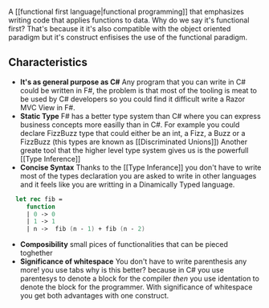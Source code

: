 A [[functional first language|functional programming]] that emphasizes writing code that applies functions to data. 
Why do we say it's functional first? 
That's because it it's also compatible with the object oriented paradigm but it's construct enfisises the use of the functional paradigm.

## Characteristics
- **It's as general purpose as C#**
  Any program that you can write in C# could be written in F#, the problem is that most of the tooling is meat to be used by C# developers so you could find it difficult write a Razor MVC View in F#.
- **Static Type**
  F# has a better type system than C# where you can express business concepts more easilly than in C#. For example you could declare FizzBuzz type that could either be an int, a Fizz, a Buzz or a FizzBuzz (this types are known as [[Discriminated Unions]])
  Another greate tool that the higher level type system gives us is the powerfull [[Type Inference]]
- **Concise Syntax**
  Thanks to the [[Type Inferance]] you don't have to write most of the types declaration you are asked to write in other languages and it feels like you are writting in a Dinamically Typed language.
```fsharp
  let rec fib =
     function 
     | 0 -> 0
     | 1 -> 1
     | n ->  fib (n - 1) + fib (n - 2)
```
- **Composibility**
  small pices of functionalities that can be pieced toghether
- **Significance of whitespace**
  You don't have to write parenthesis any more! you use tabs
  why is this better? because in C# you use parentesys to denote a block for the compiler *then* you use identation to denote the block for the programmer. With significance of whitespace you get both advantages with one construct.